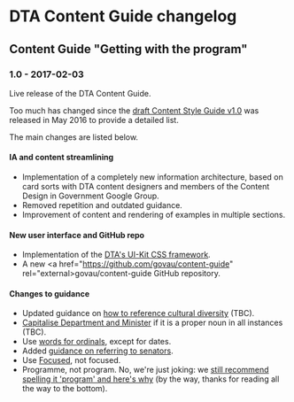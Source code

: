 # DTA Content Guide changelog

## Content Guide "Getting with the program"

### 1.0 - 2017-02-03

Live release of the DTA Content Guide.

Too much has changed since the <a href="https://github.com/AusDTO/gov-au-content-guide">draft Content Style Guide v1.0</a> was released in May 2016 to provide a detailed list.

The main changes are listed below.

#### IA and content streamlining

- Implementation of a completely new information architecture, based on card sorts with DTA content designers and members of the Content Design in Government Google Group.
- Removed repetition and outdated guidance.
- Improvement of content and rendering of examples in multiple sections.

#### New user interface and GitHub repo

- Implementation of the <a href="https://github.com/AusDTO/gov-au-ui-kit" rel="external">DTA's UI-Kit CSS framework</a>.
- A new <a href="https://github.com/govau/content-guide" rel="external>govau/content-guide</a> GitHub repository</a>.

#### Changes to guidance

- Updated guidance on [how to reference cultural diversity]() (TBC).
- [Capitalise Department and Minister](/punctuation-grammar/index.html#capitalisation) if it is a proper noun in all instances (TBC).
- Use [words for ordinals](/numbers-measurements/#numbers), except for dates.
- Added [guidance on referring to senators](/terms-phrases/#ministers-senators-mps).
- Use [Focused](/terms-phrases/#preferred-spellings), not focused.
- Programme, not program. No, we're just joking: we <a href="https://www.macquariedictionary.com.au/news/view/editor/article/17/" rel="external">still recommend spelling it 'program' and here's why</a> (by the way, thanks for reading all the way to the bottom).
